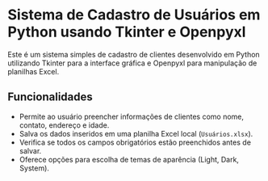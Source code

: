 # Sistema de Cadastro de Usuários em Python usando Tkinter e Openpyxl

Este é um sistema simples de cadastro de clientes desenvolvido em Python utilizando Tkinter para a interface gráfica e Openpyxl para manipulação de planilhas Excel.

## Funcionalidades

- Permite ao usuário preencher informações de clientes como nome, contato, endereço e idade.
- Salva os dados inseridos em uma planilha Excel local (`Usuários.xlsx`).
- Verifica se todos os campos obrigatórios estão preenchidos antes de salvar.
- Oferece opções para escolha de temas de aparência (Light, Dark, System).
